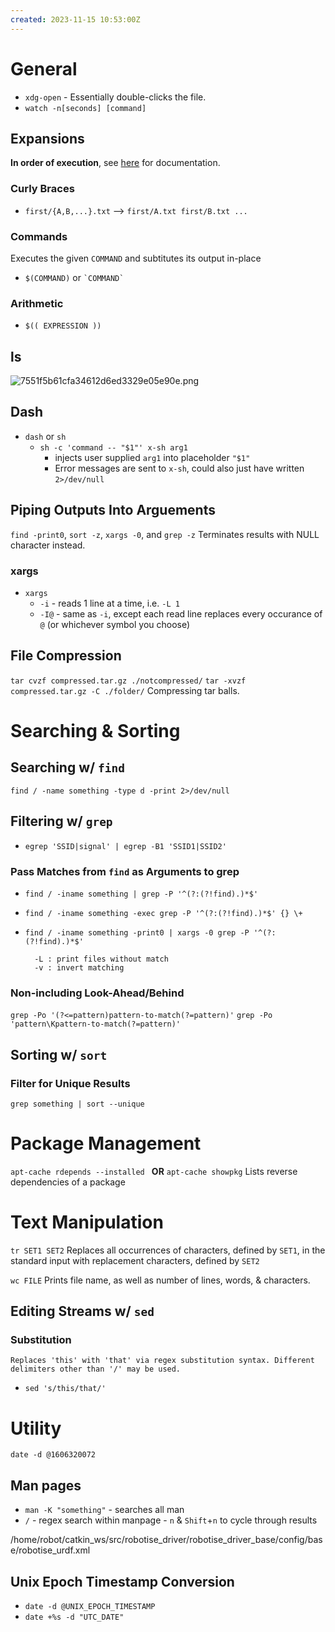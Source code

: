 ```yaml
---
created: 2023-11-15 10:53:00Z
---
```


# General
- `xdg-open` - Essentially double-clicks the file.
- `watch -n[seconds] [command]`

## Expansions
**In order of execution**, see [here](https://www.gnu.org/software/bash/manual/html_node/Shell-Expansions.html) for documentation.
### Curly Braces
- `first/{A,B,...}.txt` --> `first/A.txt first/B.txt ...`

### Commands
Executes the given `COMMAND` and subtitutes its output in-place
- `$(COMMAND)` or `` `COMMAND` ``

### Arithmetic
- `$(( EXPRESSION ))`

## ls
![7551f5b61cfa34612d6ed3329e05e90e.png](../../_resources/7551f5b61cfa34612d6ed3329e05e90e.png)

## Dash
- `dash` or `sh`
	- `sh -c 'command -- "$1"' x-sh arg1`
		- injects user supplied `arg1` into placeholder `"$1"`
		- Error messages are sent to `x-sh`, could also just have written `2>/dev/null`

## Piping Outputs Into Arguements
`find -print0`, `sort -z`, `xargs -0`, and `grep -z`
Terminates results with NULL character instead.
### xargs
- `xargs`
	- `-i` - reads 1 line at a time, i.e. `-L 1`
	- `-I@` - same as `-i`, except each read line replaces every occurance of `@` (or whichever symbol you choose)

## File Compression
`tar cvzf compressed.tar.gz ./notcompressed/`
`tar -xvzf compressed.tar.gz -C ./folder/`
Compressing tar balls.

# Searching & Sorting
## Searching w/ `find`
`find / -name something -type d -print 2>/dev/null`

## Filtering w/ `grep`
- `egrep 'SSID|signal' | egrep -B1 'SSID1|SSID2'`
### Pass Matches from `find` as Arguments to grep
- `find / -iname something | grep -P '^(?:(?!find).)*$'`
- `find / -iname something -exec grep -P '^(?:(?!find).)*$' {} \+`
- `find / -iname something -print0 | xargs -0 grep -P '^(?:(?!find).)*$'`

		-L : print files without match
		-v : invert matching

### Non-including Look-Ahead/Behind
`grep -Po '(?<=pattern)pattern-to-match(?=pattern)'`
`grep -Po 'pattern\Kpattern-to-match(?=pattern)'`


## Sorting w/ `sort`
### Filter for Unique Results
`grep something | sort --unique`

# Package Management
`apt-cache rdepends --installed ` **OR** `apt-cache showpkg`
Lists reverse dependencies of a package

# Text Manipulation
`tr SET1 SET2`
Replaces all occurrences of characters, defined by `SET1`, in the standard input with replacement characters, defined by `SET2`

`wc FILE`
Prints file name, as well as number of lines, words, & characters.
## Editing Streams w/ `sed`
### Substitution
	Replaces 'this' with 'that' via regex substitution syntax. Different delimiters other than '/' may be used.
- `sed 's/this/that/'`

# Utility
`date -d @1606320072`
## Man pages
* `man -K "something"`  -  searches all man
* `/`  -  regex search within manpage  -  `n` & `Shift`+`n` to cycle through results

/home/robot/catkin_ws/src/robotise_driver/robotise_driver_base/config/base/robotise_urdf.xml

## Unix Epoch Timestamp Conversion
- `date -d @UNIX_EPOCH_TIMESTAMP`
- `date +%s -d "UTC_DATE"`